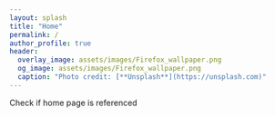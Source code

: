 ```yaml
---
layout: splash
title: "Home"
permalink: /
author_profile: true
header:
  overlay_image: assets/images/Firefox_wallpaper.png
  og_image: assets/images/Firefox_wallpaper.png
  caption: "Photo credit: [**Unsplash**](https://unsplash.com)"
---
```

Check if home page is referenced